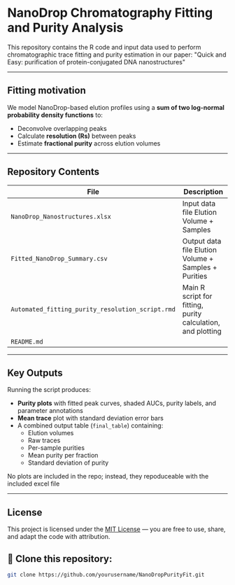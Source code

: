 # NanoDrop Chromatography Fitting and Purity Analysis

This repository contains the R code and input data used to perform chromatographic trace fitting and purity estimation in our paper:
"Quick and Easy: purification of protein-conjugated DNA nanostructures"

---

## Fitting motivation

We model NanoDrop-based elution profiles using a **sum of two log-normal probability density functions** to:

- Deconvolve overlapping peaks
- Calculate **resolution (Rs)** between peaks
- Estimate **fractional purity** across elution volumes

---

## Repository Contents

| File | Description |
|------|-------------|
| `NanoDrop_Nanostructures.xlsx` | Input data file  Elution Volume + Samples |
| `Fitted_NanoDrop_Summary.csv` | Output data file  Elution Volume + Samples + Purities|
| `Automated_fitting_purity_resolution_script.rmd` | Main R script for fitting, purity calculation, and plotting |
| `README.md` | |

---

## Key Outputs

Running the script produces:

- **Purity plots** with fitted peak curves, shaded AUCs, purity labels, and parameter annotations
- **Mean trace** plot with standard deviation error bars
- A combined output table (`final_table`) containing:
  - Elution volumes
  - Raw traces
  - Per-sample purities
  - Mean purity per fraction
  - Standard deviation of purity

No plots are included in the repo; instead, they repoduceable with the included excel file

---
## License

This project is licensed under the [MIT License](LICENSE) — you are free to use, share, and adapt the code with attribution.

## 🔧 Clone this repository:
   ```bash
   git clone https://github.com/yourusername/NanoDropPurityFit.git



